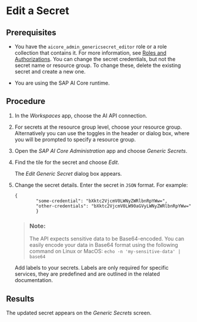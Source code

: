<!-- loio2a858aed9c7b4d8598ecbc8f6982af31 -->

# Edit a Secret



<a name="loio2a858aed9c7b4d8598ecbc8f6982af31__prereq_iqk_3mx_rxb"/>

## Prerequisites

-   You have the `aicore_admin_genericsecret_editor` role or a role collection that contains it. For more information, see [Roles and Authorizations](https://help.sap.com/docs/ai-launchpad/sap-ai-launchpad/roles-and-authorizations). You can change the secret credentials, but not the secret name or resource group. To change these, delete the existing secret and create a new one.

-   You are using the SAP AI Core runtime.




<a name="loio2a858aed9c7b4d8598ecbc8f6982af31__steps_ztm_jmx_rxb"/>

## Procedure

1.  In the *Workspaces* app, choose the AI API connection.

2.  For secrets at the resource group level, choose your resource group. Alternatively you can use the toggles in the header or dialog box, where you will be prompted to specify a resource group.

3.  Open the *SAP AI Core Administration* app and choose *Generic Secrets*.

4.  Find the tile for the secret and choose *Edit*.

    The *Edit Generic Secret* dialog box appears.

5.  Change the secret details. Enter the secret in `JSON` format. For example:

    ```
    {
    		"some-credential": "bXktc2VjcmV0LWNyZWRlbnRpYWw=",
    		"other-credentials": "bXktc2VjcmV0LW90aGVyLWNyZWRlbnRpYWw="
    		}
    ```

    > ### Note:  
    > The API expects sensitive data to be Base64-encoded. You can easily encode your data in Base64 format using the following command on Linux or MacOS: `echo -n 'my-sensitive-data' | base64`

    Add labels to your secrets. Labels are only required for specific services, they are predefined and are outlined in the related documentation.




<a name="loio2a858aed9c7b4d8598ecbc8f6982af31__result_lfs_jmx_rxb"/>

## Results

The updated secret appears on the *Generic Secrets* screen.

